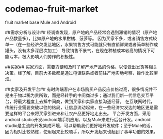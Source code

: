 # codemao-fruit-market
fruit market base Mule and Android

##需求分析与设计##
经调查发现，原产地的产品经常会遇到滞销的情况（原产地产品数量多），比如原产地的水果柑橘、菠萝等。
因为买家不多，或者销售方式较单一（在一些经济欠发达地区，水果销售方式可能就只有直销鲜果或者简单制作成罐头，没有太多深层次加工）
导致销售不景气，在现在种植成本较高的情况下可能亏本，极大影响人们劳作的积极性。

##买家##
买家方面，需要方便和及时了解产地产品的价格，以便做出发货等相关决策。经了解，目前大多数都是通过电话联系或者前往产地实地考察，操作比较麻烦。

##卖家及开发平台##
有时终端客户在市场购买产品反应价格过高，很多情况并不是由于物以稀为贵所致，而是经转手的中间商过多；通过我们新一代信息交互平台，将最大程度上去掉中间商，做到买家和卖家直接沟通经营。
在互联网时代，传统行业需要突破以往的格局，让信息流动起来，在一些经济欠发达的地区更是需要这样的平台来将买家引进来和让农产品更好地走出去。
平台开发方面，采用android studio开发android端手机应用，以及Mule来进行后台开发。android studio是主流的开发集成环境，可以帮助我们更好地开发软件；至于Mule的话，因为相对比较熟练，使用起来比较顺手，所以开发起来也起到了事半功倍的效果。
